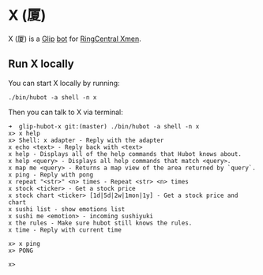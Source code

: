 # X (厦)

X (厦) is a [Glip](https://glip.com/) [bot](https://hubot.github.com/docs/) for [RingCentral Xmen](http://www.ringcentral.cn/).


## Run X locally

You can start X locally by running:

    ./bin/hubot -a shell -n x

Then you can talk to X via terminal:

```
➜  glip-hubot-x git:(master) ./bin/hubot -a shell -n x
x> x help
x> Shell: x adapter - Reply with the adapter
x echo <text> - Reply back with <text>
x help - Displays all of the help commands that Hubot knows about.
x help <query> - Displays all help commands that match <query>.
x map me <query> - Returns a map view of the area returned by `query`.
x ping - Reply with pong
x repeat "<str>" <n> times - Repeat <str> <n> times
x stock <ticker> - Get a stock price
x stock chart <ticker> [1d|5d|2w|1mon|1y] - Get a stock price and chart
x sushi list - show emotions list
x sushi me <emotion> - incoming sushiyuki
x the rules - Make sure hubot still knows the rules.
x time - Reply with current time

x> x ping
x> PONG

x>
```
